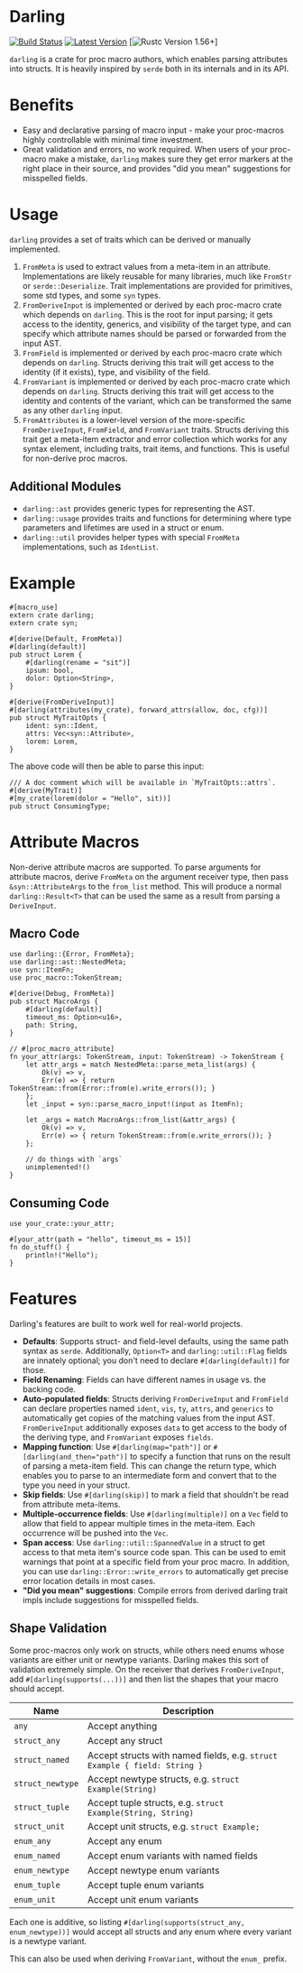# Darling

[![Build Status](https://github.com/TedDriggs/darling/workflows/CI/badge.svg)](https://github.com/TedDriggs/darling/actions)
[![Latest Version](https://img.shields.io/crates/v/darling.svg)](https://crates.io/crates/darling)
[![Rustc Version 1.56+](https://img.shields.io/badge/rustc-1.56+-lightgray.svg)]

`darling` is a crate for proc macro authors, which enables parsing attributes into structs. It is heavily inspired by `serde` both in its internals and in its API.

# Benefits

-   Easy and declarative parsing of macro input - make your proc-macros highly controllable with minimal time investment.
-   Great validation and errors, no work required. When users of your proc-macro make a mistake, `darling` makes sure they get error markers at the right place in their source, and provides "did you mean" suggestions for misspelled fields.

# Usage

`darling` provides a set of traits which can be derived or manually implemented.

1. `FromMeta` is used to extract values from a meta-item in an attribute. Implementations are likely reusable for many libraries, much like `FromStr` or `serde::Deserialize`. Trait implementations are provided for primitives, some std types, and some `syn` types.
2. `FromDeriveInput` is implemented or derived by each proc-macro crate which depends on `darling`. This is the root for input parsing; it gets access to the identity, generics, and visibility of the target type, and can specify which attribute names should be parsed or forwarded from the input AST.
3. `FromField` is implemented or derived by each proc-macro crate which depends on `darling`. Structs deriving this trait will get access to the identity (if it exists), type, and visibility of the field.
4. `FromVariant` is implemented or derived by each proc-macro crate which depends on `darling`. Structs deriving this trait will get access to the identity and contents of the variant, which can be transformed the same as any other `darling` input.
5. `FromAttributes` is a lower-level version of the more-specific `FromDeriveInput`, `FromField`, and `FromVariant` traits. Structs deriving this trait get a meta-item extractor and error collection which works for any syntax element, including traits, trait items, and functions. This is useful for non-derive proc macros.

## Additional Modules

-   `darling::ast` provides generic types for representing the AST.
-   `darling::usage` provides traits and functions for determining where type parameters and lifetimes are used in a struct or enum.
-   `darling::util` provides helper types with special `FromMeta` implementations, such as `IdentList`.

# Example

```rust,ignore
#[macro_use]
extern crate darling;
extern crate syn;

#[derive(Default, FromMeta)]
#[darling(default)]
pub struct Lorem {
    #[darling(rename = "sit")]
    ipsum: bool,
    dolor: Option<String>,
}

#[derive(FromDeriveInput)]
#[darling(attributes(my_crate), forward_attrs(allow, doc, cfg))]
pub struct MyTraitOpts {
    ident: syn::Ident,
    attrs: Vec<syn::Attribute>,
    lorem: Lorem,
}
```

The above code will then be able to parse this input:

```rust,ignore
/// A doc comment which will be available in `MyTraitOpts::attrs`.
#[derive(MyTrait)]
#[my_crate(lorem(dolor = "Hello", sit))]
pub struct ConsumingType;
```

# Attribute Macros

Non-derive attribute macros are supported.
To parse arguments for attribute macros, derive `FromMeta` on the argument receiver type, then pass `&syn::AttributeArgs` to the `from_list` method.
This will produce a normal `darling::Result<T>` that can be used the same as a result from parsing a `DeriveInput`.

## Macro Code

```rust,ignore
use darling::{Error, FromMeta};
use darling::ast::NestedMeta;
use syn::ItemFn;
use proc_macro::TokenStream;

#[derive(Debug, FromMeta)]
pub struct MacroArgs {
    #[darling(default)]
    timeout_ms: Option<u16>,
    path: String,
}

// #[proc_macro_attribute]
fn your_attr(args: TokenStream, input: TokenStream) -> TokenStream {
    let attr_args = match NestedMeta::parse_meta_list(args) {
        Ok(v) => v,
        Err(e) => { return TokenStream::from(Error::from(e).write_errors()); }
    };
    let _input = syn::parse_macro_input!(input as ItemFn);

    let _args = match MacroArgs::from_list(&attr_args) {
        Ok(v) => v,
        Err(e) => { return TokenStream::from(e.write_errors()); }
    };

    // do things with `args`
    unimplemented!()
}
```

## Consuming Code

```rust,ignore
use your_crate::your_attr;

#[your_attr(path = "hello", timeout_ms = 15)]
fn do_stuff() {
    println!("Hello");
}
```

# Features

Darling's features are built to work well for real-world projects.

-   **Defaults**: Supports struct- and field-level defaults, using the same path syntax as `serde`.
    Additionally, `Option<T>` and `darling::util::Flag` fields are innately optional; you don't need to declare `#[darling(default)]` for those.
-   **Field Renaming**: Fields can have different names in usage vs. the backing code.
-   **Auto-populated fields**: Structs deriving `FromDeriveInput` and `FromField` can declare properties named `ident`, `vis`, `ty`, `attrs`, and `generics` to automatically get copies of the matching values from the input AST. `FromDeriveInput` additionally exposes `data` to get access to the body of the deriving type, and `FromVariant` exposes `fields`.
-   **Mapping function**: Use `#[darling(map="path")]` or `#[darling(and_then="path")]` to specify a function that runs on the result of parsing a meta-item field. This can change the return type, which enables you to parse to an intermediate form and convert that to the type you need in your struct.
-   **Skip fields**: Use `#[darling(skip)]` to mark a field that shouldn't be read from attribute meta-items.
-   **Multiple-occurrence fields**: Use `#[darling(multiple)]` on a `Vec` field to allow that field to appear multiple times in the meta-item. Each occurrence will be pushed into the `Vec`.
-   **Span access**: Use `darling::util::SpannedValue` in a struct to get access to that meta item's source code span. This can be used to emit warnings that point at a specific field from your proc macro. In addition, you can use `darling::Error::write_errors` to automatically get precise error location details in most cases.
-   **"Did you mean" suggestions**: Compile errors from derived darling trait impls include suggestions for misspelled fields.

## Shape Validation

Some proc-macros only work on structs, while others need enums whose variants are either unit or newtype variants.
Darling makes this sort of validation extremely simple.
On the receiver that derives `FromDeriveInput`, add `#[darling(supports(...))]` and then list the shapes that your macro should accept.

| Name             | Description                                                               |
| ---------------- | ------------------------------------------------------------------------- |
| `any`            | Accept anything                                                           |
| `struct_any`     | Accept any struct                                                         |
| `struct_named`   | Accept structs with named fields, e.g. `struct Example { field: String }` |
| `struct_newtype` | Accept newtype structs, e.g. `struct Example(String)`                     |
| `struct_tuple`   | Accept tuple structs, e.g. `struct Example(String, String)`               |
| `struct_unit`    | Accept unit structs, e.g. `struct Example;`                               |
| `enum_any`       | Accept any enum                                                           |
| `enum_named`     | Accept enum variants with named fields                                    |
| `enum_newtype`   | Accept newtype enum variants                                              |
| `enum_tuple`     | Accept tuple enum variants                                                |
| `enum_unit`      | Accept unit enum variants                                                 |

Each one is additive, so listing `#[darling(supports(struct_any, enum_newtype))]` would accept all structs and any enum where every variant is a newtype variant.

This can also be used when deriving `FromVariant`, without the `enum_` prefix.
